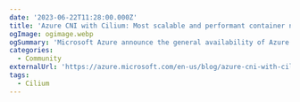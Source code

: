 ```yaml
---
date: '2023-06-22T11:28:00.000Z'
title: 'Azure CNI with Cilium: Most scalable and performant container networking in the Cloud'
ogImage: ogimage.webp
ogSummary: 'Microsoft Azure announce the general availability of Azure CNI powered by Cilium with performance numbers'
categories:
  - Community
externalUrl: 'https://azure.microsoft.com/en-us/blog/azure-cni-with-cilium-most-scalable-and-performant-container-networking-in-the-cloud/'
tags:
  - Cilium
---
```

